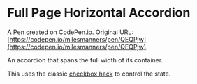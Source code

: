 # Full Page Horizontal Accordion

A Pen created on CodePen.io. Original URL: [https://codepen.io/milesmanners/pen/QEQPjw](https://codepen.io/milesmanners/pen/QEQPjw).

An accordion that spans the full width of its container.

This uses the classic [checkbox hack](https://css-tricks.com/the-checkbox-hack/) to control the state.
